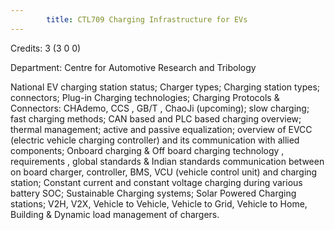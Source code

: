```yaml
---
        title: CTL709 Charging Infrastructure for EVs
---
```

Credits: 3 (3 0 0)

Department: Centre for Automotive Research and Tribology

National EV charging station status; Charger types; Charging station types; connectors; Plug-in Charging technologies; Charging Protocols & Connectors: CHAdemo, CCS , GB/T , ChaoJi (upcoming); slow charging; fast charging methods; CAN based and PLC based charging overview; thermal management; active and passive equalization; overview of EVCC (electric vehicle charging controller) and its communication with allied components; Onboard charging & Off board charging technology , requirements , global standards & Indian standards communication between on board charger, controller, BMS, VCU (vehicle control unit) and charging station; Constant current and constant voltage charging during various battery SOC; Sustainable Charging systems; Solar Powered Charging stations; V2H, V2X, Vehicle to Vehicle, Vehicle to Grid, Vehicle to Home, Building & Dynamic load management of chargers.